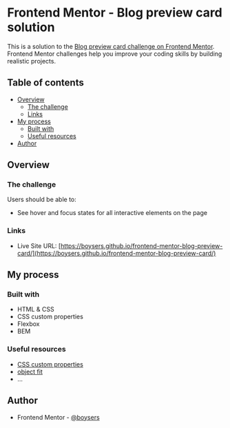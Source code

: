 # Frontend Mentor - Blog preview card solution

This is a solution to the [Blog preview card challenge on Frontend Mentor](https://www.frontendmentor.io/challenges/blog-preview-card-ckPaj01IcS). Frontend Mentor challenges help you improve your coding skills by building realistic projects.

## Table of contents

- [Overview](#overview)
  - [The challenge](#the-challenge)
  - [Links](#links)
- [My process](#my-process)
  - [Built with](#built-with)
  - [Useful resources](#useful-resources)
- [Author](#author)

## Overview

### The challenge

Users should be able to:

- See hover and focus states for all interactive elements on the page

### Links

- Live Site URL: [https://boysers.github.io/frontend-mentor-blog-preview-card/](https://boysers.github.io/frontend-mentor-blog-preview-card/)

## My process

### Built with

- HTML & CSS
- CSS custom properties
- Flexbox
- BEM

### Useful resources

- [CSS custom properties](https://developer.mozilla.org/en-US/docs/Web/CSS/Using_CSS_custom_properties)
- [object fit](https://developer.mozilla.org/en-US/docs/Web/CSS/object-fit)
- ...

## Author

- Frontend Mentor - [@boysers](https://www.frontendmentor.io/profile/boysers)
